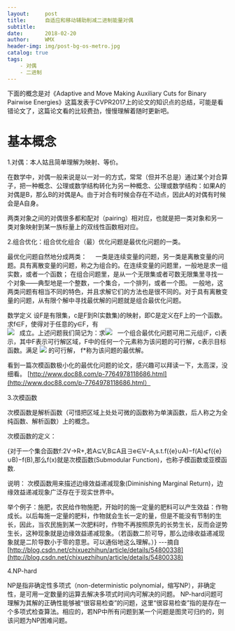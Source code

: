 ```yaml
---
layout:     post
title:      自适应和移动辅助削减二进制能量对偶
subtitle:   
date:       2018-02-20
author:     WMX
header-img: img/post-bg-os-metro.jpg
catalog: true
tags:
    - 对偶
    - 二进制
---
```


下面的概念是对《Adaptive and Move Making Auxiliary Cuts for Binary Pairwise Energies》这篇发表于CVPR2017上的论文的知识点的总结，可能是看错论文了，这篇论文看的比较费劲，慢慢理解着随时更新吧。

# 基本概念

1.对偶：本人姑且简单理解为映射、等价。

在数学中，对偶一般来说是以一对一的方式，常常（但并不总是）通过某个对合算子，把一种概念、公理或数学结构转化为另一种概念、公理或数学结构：如果A的对偶是B，那么B的对偶是A。由于对合有时候会存在不动点，因此A的对偶有时候会是A自身。
  
两类对象之间的对偶很多都和配对（pairing）相对应，也就是把一类对象和另一类对象映射到某一族标量上的双线性函数相对应。
    
2.组合优化：组合优化组合（最）优化问题是最优化问题的一类。

最优化问题自然地分成两类：
    
  一类是连续变量的问题，另一类是离散变量的问题。具有离散变量的问题，称之为组合的。在连续变量的问题里，一般地是求一组实数，或者一个函数；
  在组合问题里，是从一个无限集或者可数无限集里寻找一个对象——典型地是一个整数，一个集合，一个排列，或者一个图。
  一般地，这两类问题有相当不同的特色，并且求解它们的方法也是很不同的。对于具有离散变量的问题，从有限个解中寻找最优解的问题就是组合最优化问题。
    
  数学定义
  设F是有限集，c是F到R(实数集)的映射，即C是定义在F上的一个函数。求f∈F，使得对于任意的y∈F，有                                              
 ![](https://gss1.bdstatic.com/9vo3dSag_xI4khGkpoWK1HF6hhy/baike/s%3D78/sign=7adb84299913b07eb9bd52000cd7c414/c83d70cf3bc79f3d79f5e738b0a1cd11728b29a5.jpg)
    成立。上述问题我们简记为：求![](https://gss1.bdstatic.com/-vo3dSag_xI4khGkpoWK1HF6hhy/baike/s%3D61/sign=b75461141bdfa9ecf92e551663d081ed/2e2eb9389b504fc290e5b30defdde71190ef6d7b.jpg)
    一个组合最优化问题可用二元组(F，c)表示，其中F表示可行解区域，F中的任何一个元素称为该问题的可行解，c表示目标函数。满足
![](https://gss2.bdstatic.com/-fo3dSag_xI4khGkpoWK1HF6hhy/baike/s%3D169/sign=07ac44c888025aafd7327acdc2ecab8d/a08b87d6277f9e2fd1b71f001530e924b899f33c.jpg)
    的可行解， f*称为该问题的最优解。
    
 看到一篇次模函数极小化的最优化问题的论文，感兴趣可以拜读一下，太高深，没细看。
 [http://www.doc88.com/p-7764978118686.html](http://www.doc88.com/p-7764978118686.html）
 
3.次模函数

次模函数是解析函数（可惜把区域上处处可微的函数称为单演函数，后人称之为全纯函数、解析函数）上的概念。

次模函数的定义：

{对于一个集合函数f:2V→R+,若A⊆V,B⊆A且∃e∈V−A,s.t.f({e}∪A)−f(A)⩽f({e}∪B)−f(B),那么f(x)就是次模函数(Submodular Function)，也称子模函数或亚模函数. 

说明：
次模函数用来描述边缘效益递减现象(Diminishing Marginal Return)，边缘效益递减现象广泛存在于现实世界中。

举个例子：施肥，农民给作物施肥，开始时的施一定量的肥料可以产生效益：作物成长。以后每施一定量的肥料，作物就会生长一定的量，但是不能没有节制的生长，因此，当农民施到某一次肥料时，作物不再按照原先的长势生长，反而会逆势生长，这种现象就是边缘效益递减现象。（若函数二阶可导，那么边缘收益递减现象就是二阶导数小于零的意思。可以通俗地这么理解。）}
---摘自[http://blog.csdn.net/chixuezhihun/article/details/54800338](http://blog.csdn.net/chixuezhihun/article/details/54800338)

4.NP-hard

NP是指非确定性多项式（non-deterministic polynomial，缩写NP），非确定性，是可用一定数量的运算去解决多项式时间内可解决的问题。
NP-hard问题可理解为其解的正确性能够被“很容易检查”的问题，这里“很容易检查”指的是存在一个多项式检查算法。相应的，若NP中所有问题到某一个问题是图灵可归约的，则该问题为NP困难问题。

